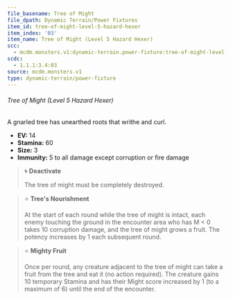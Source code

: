 ```yaml
---
file_basename: Tree of Might
file_dpath: Dynamic Terrain/Power Fixtures
item_id: tree-of-might-level-5-hazard-hexer
item_index: '03'
item_name: Tree of Might (Level 5 Hazard Hexer)
scc:
  - mcdm.monsters.v1:dynamic-terrain.power-fixture:tree-of-might-level-5-hazard-hexer
scdc:
  - 1.1.1:3.4:03
source: mcdm.monsters.v1
type: dynamic-terrain/power-fixture
---
```


###### Tree of Might (Level 5 Hazard Hexer)

A gnarled tree has unearthed roots that writhe and curl.

- **EV:** 14
- **Stamina:** 60
- **Size:** 3
- **Immunity:** 5 to all damage except corruption or fire damage

<!-- -->
> 🌀 **Deactivate**
>
> The tree of might must be completely destroyed.

<!-- -->
> ⭐️ **Tree's Nourishment**
>
> At the start of each round while the tree of might is intact, each enemy touching the ground in the encounter area who has M < 0 takes 10 corruption damage, and the tree of might grows a fruit. The potency increases by 1 each subsequent round.

<!-- -->
> ⭐️ **Mighty Fruit**
>
> Once per round, any creature adjacent to the tree of might can take a fruit from the tree and eat it (no action required). The creature gains 10 temporary Stamina and has their Might score increased by 1 (to a maximum of 6) until the end of the encounter.
